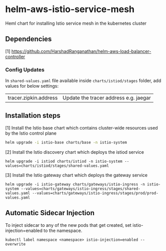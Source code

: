 # helm-aws-istio-service-mesh

Heml chart for installing Istio service mesh in the kubernetes cluster

## Dependencies

[1] https://github.com/HarshadRanganathan/helm-aws-load-balancer-controller

### Config Updates

In `shared-values.yaml` file available inside `charts/istiod/stages` folder, add values for below settings:

|||
|--|--|
|tracer.zipkin.address |Update the tracer address e.g. jaegar |

## Installation steps

[1] Install the Istio base chart which contains cluster-wide resources used by the Istio control plane

```bash
helm upgrade -i istio-base charts/base -n istio-system
```

[2] Install the Istio discovery chart which deploys the istiod service

```
helm upgrade -i istiod charts/istiod -n istio-system --values=charts/istiod/stages/shared-values.yaml
```

[3] Install the Istio gateway chart which deploys the gateway service

```
helm upgrade -i istio-gateway charts/gateways/istio-ingress -n istio-system --values=charts/gateways/istio-ingress/stages/shared-values.yaml --values=charts/gateways/istio-ingress/stages/prod/prod-values.yaml
```

## Automatic Sidecar Injection

To inject sidecar to any of the new pods that get created, set istio-injection=enabled to the namespace.

```
kubectl label namespace <namespace> istio-injection=enabled --overwrite
```
